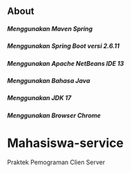 ## About
##### Menggunakan Maven Spring
##### Menggunakan Spring Boot versi 2.6.11
##### Menggunakan Apache NetBeans IDE 13
##### Menggunakan Bahasa Java
##### Menggunakan JDK 17
##### Menggunakan Browser Chrome

# Mahasiswa-service
Praktek Pemograman Clien Server
